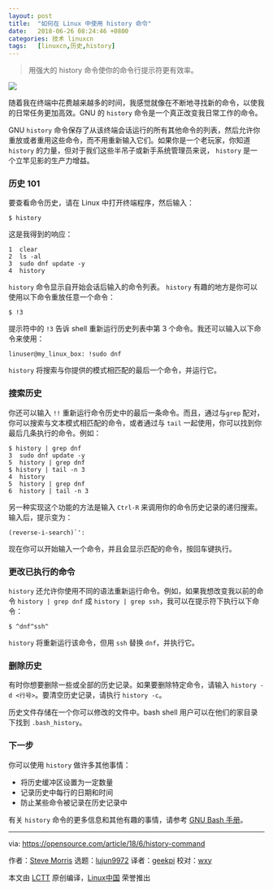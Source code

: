 ```yaml
---
layout: post
title:	"如何在 Linux 中使用 history 命令"
date:	2018-06-26 08:24:46 +0800 
categories:	技术 linuxcn 
tags:	[linuxcn,历史,history]
---
```




> 
> 用强大的 history 命令使你的命令行提示符更有效率。
> 
> 
> 


![](/Asserts/Images//attachment/album/201806/26/082437dzz94xnhe95huhxh.jpg)


随着我在终端中花费越来越多的时间，我感觉就像在不断地寻找新的命令，以使我的日常任务更加高效。GNU 的 `history` 命令是一个真正改变我日常工作的命令。


GNU `history` 命令保存了从该终端会话运行的所有其他命令的列表，然后允许你重放或者重用这些命令，而不用重新输入它们。如果你是一个老玩家，你知道 `history` 的力量，但对于我们这些半吊子或新手系统管理员来说， `history` 是一个立竿见影的生产力增益。


### 历史 101


要查看命令历史，请在 Linux 中打开终端程序，然后输入：



```
$ history

```

这是我得到的响应：



```
1  clear
2  ls -al
3  sudo dnf update -y
4  history

```

`history` 命令显示自开始会话后输入的命令列表。 `history` 有趣的地方是你可以使用以下命令重放任意一个命令：



```
$ !3

```

提示符中的 `!3` 告诉 shell 重新运行历史列表中第 3 个命令。我还可以输入以下命令来使用：



```
linuser@my_linux_box: !sudo dnf

```

`history` 将搜索与你提供的模式相匹配的最后一个命令，并运行它。


### 搜索历史


你还可以输入 `!!` 重新运行命令历史中的最后一条命令。而且，通过与`grep` 配对，你可以搜索与文本模式相匹配的命令，或者通过与 `tail` 一起使用，你可以找到你最后几条执行的命令。例如：



```
$ history | grep dnf
3  sudo dnf update -y
5  history | grep dnf
$ history | tail -n 3
4  history
5  history | grep dnf
6  history | tail -n 3

```

另一种实现这个功能的方法是输入 `Ctrl-R` 来调用你的命令历史记录的递归搜索。输入后，提示变为：



```
(reverse-i-search)`':

```

现在你可以开始输入一个命令，并且会显示匹配的命令，按回车键执行。


### 更改已执行的命令


`history` 还允许你使用不同的语法重新运行命令。例如，如果我想改变我以前的命令 `history | grep dnf` 成 `history | grep ssh`，我可以在提示符下执行以下命令：



```
$ ^dnf^ssh^

```

`history` 将重新运行该命令，但用 `ssh` 替换 `dnf`，并执行它。


### 删除历史


有时你想要删除一些或全部的历史记录。如果要删除特定命令，请输入 `history -d <行号>`。要清空历史记录，请执行 `history -c`。


历史文件存储在一个你可以修改的文件中。bash shell 用户可以在他们的家目录下找到 `.bash_history`。


### 下一步


你可以使用 `history` 做许多其他事情：


* 将历史缓冲区设置为一定数量
* 记录历史中每行的日期和时间
* 防止某些命令被记录在历史记录中


有关 `history` 命令的更多信息和其他有趣的事情，请参考 [GNU Bash 手册](https://www.gnu.org/software/bash/manual/)。




---


via: <https://opensource.com/article/18/6/history-command>


作者：[Steve Morris](https://opensource.com/users/smorris12) 选题：[lujun9972](https://github.com/lujun9972) 译者：[geekpi](https://github.com/geekpi) 校对：[wxy](https://github.com/wxy)


本文由 [LCTT](https://github.com/LCTT/TranslateProject) 原创编译，[Linux中国](https://linux.cn/) 荣誉推出
